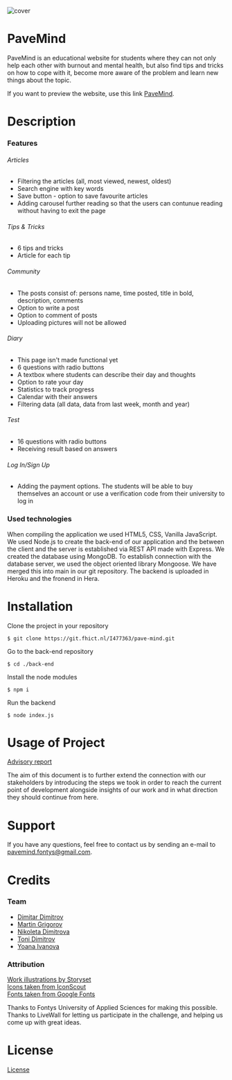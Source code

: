 ![cover](https://git.fhict.nl/I477363/pave-mind/-/raw/a4629f437c437e0b0fc1acd60ffee9298428b94c/front-end/Assets/Images/cover.png)
# PaveMind
PaveMind is an educational website for students where they can not only help each other with burnout and mental health, but also find tips and tricks on how to cope with it, become more aware of the problem and learn new things about the topic.

If you want to preview the website, use this link <a href="http://i477363.hera.fhict.nl/pave-mind/">PaveMind</a>.
# Description
### Features
###### Articles
* Filtering the articles (all, most viewed, newest, oldest)
* Search engine with key words
* Save button - option to save favourite articles
* Adding carousel further reading so that the users can contunue reading without having to exit the page
###### Tips & Tricks
* 6 tips and tricks
* Article for each tip
###### Community
* The posts consist of: persons name, time posted, title in bold, description, comments
* Option to write a post
* Option to comment of posts
* Uploading pictures will not be allowed
###### Diary
* This page isn't made functional yet
* 6 questions with radio buttons
* A textbox where students can describe their day and thoughts
* Option to rate your day
* Statistics to track progress
* Calendar with their answers
* Filtering data (all data, data from last week, month and year)
###### Test 
* 16 questions with radio buttons
* Receiving result based on answers
###### Log In/Sign Up
* Adding the payment options. The students will be able to buy themselves an account or use a verification code from their university to log in
### Used technologies
When compiling the application we used HTML5, CSS, Vanilla JavaScript. We used Node.js to create the back-end of our application and the between the client and the server is established via REST API made with Express. We created the database using MongoDB. To establish connection with the database server, we used the object oriented library Mongoose. We have merged this into main in our git repository. The backend is uploaded in Heroku and the fronend in Hera.
# Installation
Clone the project in your repository
```
$ git clone https://git.fhict.nl/I477363/pave-mind.git
```
Go to the back-end repository
```
$ cd ./back-end
```
Install the node modules
```
$ npm i
```
Run the backend
```
$ node index.js
```
# Usage of Project
[Advisory report](uploads/00f31f01be8ee784b10df66be959eb1b/Advisory_report.pdf) 

The aim of this document is to further extend the connection with our stakeholders by introducing  the steps we took in order to reach the current point of development alongside insights of our work and in what direction they should continue from here.
# Support
If you have any questions, feel free to contact us by sending an e-mail to pavemind.fontys@gmail.com.
# Credits
### Team
* <a href="https://git.fhict.nl/I484471">Dimitar Dimitrov</a>
* <a href="https://git.fhict.nl/I485519">Martin Grigorov</a>
* <a href="https://git.fhict.nl/I477363">Nikoleta Dimitrova</a>
* <a href="https://git.fhict.nl/I480888">Toni Dimitrov</a>
* <a href="https://git.fhict.nl/I476234">Yoana Ivanova</a>
### Attribution
<a href="https://storyset.com/work">Work illustrations by Storyset</a><br>
<a href="https://iconscout.com/">Icons taken from IconScout</a><br>
<a href="https://fonts.google.com/">Fonts taken from Google Fonts</a>

Thanks to Fontys University of Applied Sciences for making this possible. <br>
Thanks to LiveWall for letting us participate in the challenge, and helping us come up with great ideas.
# License 
[License ](https://git.fhict.nl/I477363/pave-mind/-/blob/main/LICENSE) 
